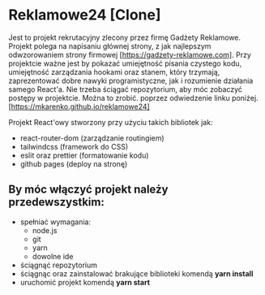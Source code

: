 # Reklamowe24 [Clone]

Jest to projekt rekrutacyjny zlecony przez firmę Gadżety Reklamowe.
Projekt polega na napisaniu głównej strony, z jak najlepszym odwzorowaniem strony firmowej [https://gadzety-reklamowe.com].
Przy projektcie ważne jest by pokazać umiejętność pisania czystego kodu, umiejętność zarządzania hookami oraz stanem,
który trzymają, zaprezentować dobre nawyki programistyczne, jak i rozumienie działania samego React'a.
Nie trzeba ściągać repozytorium, aby móc zobaczyć postępy w projektcie. Można to zrobić. poprzez odwiedzenie linku poniżej.
[https://mkarenko.github.io/reklamowe24]

Projekt React'owy stworzony przy użyciu takich bibliotek jak:

- react-router-dom (zarządzanie routingiem)
- tailwindcss (framework do CSS)
- eslit oraz prettier (formatowanie kodu)
- github pages (deploy na stronę)

## By móc włączyć projekt należy przedewszystkim:

- spełniać wymagania:
  - node.js
  - git
  - yarn
  - dowolne ide
- ściągnąć repozytorium
- ściągnąc oraz zainstalować brakujące biblioteki komendą **yarn install**
- uruchomić projekt komendą **yarn start**
